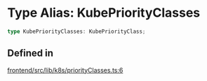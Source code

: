 # Type Alias: KubePriorityClasses

```ts
type KubePriorityClasses: KubePriorityClass;
```

## Defined in

[frontend/src/lib/k8s/priorityClasses.ts:6](https://github.com/headlamp-k8s/headlamp/blob/2481a1c9f2b4a69a9320466e7a455215b14b97b0/frontend/src/lib/k8s/priorityClasses.ts#L6)
